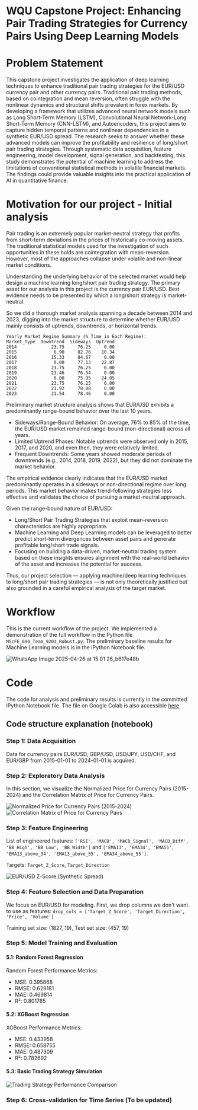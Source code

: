 # WQU Capstone Project: Enhancing Pair Trading Strategies for Currency Pairs Using Deep Learning Models

# Problem Statement
This capstone project investigates the application of deep learning techniques to enhance traditional pair trading strategies for the EUR/USD currency pair and other currency pairs. Traditional pair trading methods, based on cointegration and mean reversion, often struggle with the nonlinear dynamics and structural shifts prevalent in forex markets. By developing a framework that utilizes advanced neural network models such as Long Short-Term Memory (LSTM), Convolutional Neural Network-Long Short-Term Memory (CNN-LSTM), and Autoencoders, this project aims to capture hidden temporal patterns and nonlinear dependencies in a synthetic EUR/USD spread. The research seeks to answer whether these advanced models can improve the profitability and resilience of long/short pair trading strategies. Through systematic data acquisition, feature engineering, model development, signal generation, and backtesting, this study demonstrates the potential of machine learning to address the limitations of conventional statistical methods in volatile financial markets. The findings could provide valuable insights into the practical application of AI in quantitative finance.

# Motivation for our project - Initial analysis
Pair trading is an extremely popular market-neutral strategy that profits from short-term deviations in the prices of historically co-moving assets. The traditional statistical models used for the investigation of such opportunities in these holds are cointegration with mean-reversion. However, most of the approaches collapse under volatile and non-linear market conditions.

Understanding the underlying behavior of the selected market would help design a machine learning long/short pair trading strategy. The primary asset for our analysis in this project is the currency pair EUR/USD. Best evidence needs to be presented by which a long/short strategy is market-neutral.

So we did a thorough market analysis spanning a decade between 2014 and 2023, digging into the market structure to determine whether EUR/USD mainly consists of uptrends, downtrends, or horizontal trends.
```
Yearly Market Regime Summary (% Time in Each Regime):
Market_Type  Downtrend  Sideways  Uptrend
2014             23.75     76.25     0.00
2015              6.90     82.76    10.34
2016             15.33     84.67     0.00
2017              0.00     77.13    22.87
2018             23.75     76.25     0.00
2019             23.46     76.54     0.00
2020              0.00     75.95    24.05
2021             23.75     76.25     0.00
2022             21.92     78.08     0.00
2023             21.54     78.46     0.00
```

Preliminary market structure analysis shows that EUR/USD exhibits a predominantly range-bound behavior over the last 10 years.
* Sideways/Range-Bound Behavior: On average, 76% to 85% of the time, the EUR/USD market remained range-bound (non-directional) across all years.
* Limited Uptrend Phases: Notable uptrends were observed only in 2015, 2017, and 2020, and even then, they were relatively limited.
* Frequent Downtrends: Some years showed moderate periods of downtrends (e.g., 2014, 2018, 2019, 2022), but they did not dominate the market behavior.

The empirical evidence clearly indicates that the EUR/USD market predominantly operates in a sideways or non-directional regime over long periods. This market behavior makes trend-following strategies less effective and validates the choice of pursuing a market-neutral approach.

Given the range-bound nature of EUR/USD:
* Long/Short Pair Trading Strategies that exploit mean-reversion characteristics are highly appropriate.
* Machine Learning and Deep Learning models can be leveraged to better predict short-term divergences between asset pairs and generate profitable long/short trade signals.
* Focusing on building a data-driven, market-neutral
trading system based on these insights ensures alignment with the real-world behavior of the asset and increases the potential for success.

Thus, our project selection — applying machine/deep learning techniques to long/short pair trading strategies — is not only theoretically justified but also grounded in a careful empirical analysis of the target market.

# Workflow
This is the current workflow of the project. We implemented a demonstration of the full workflow in the Python file `MScFE_690_Team_9203_Robust.py`. The preliminary baseline results for Machine Learning models is in the IPython Notebook file.

![WhatsApp Image 2025-04-26 at 15 01 26_b617e48b](https://github.com/user-attachments/assets/9f9d6be7-7234-4d38-a747-3de9dcc8b75c)


# Code
The code for analysis and preliminary results is currently in the committed IPython Notebook file. The file on Google Colab is also accessible [here](https://colab.research.google.com/drive/1TctfiBYEhWehlVWe3qZgFIM5_EYYM4CS?usp=sharing)

## Code structure explanation (notebook)

### Step 1: Data Acquisition
Data for currency pairs EUR/USD, GBP/USD, USD/JPY, USD/CHF, and EUR/GBP from 2015-01-01 to 2024-01-01 is acquired.

### Step 2: Exploratory Data Analysis
In this section, we visualize the Normalized Price for Currency Pairs (2015-2024) and the Correlation Matrix of Price for Currency Pairs.

![Normalized Price for Currency Pairs (2015-2024)](https://github.com/user-attachments/assets/dafb0b88-4b8e-4502-a8b2-d88f7a2a2386)
![Correlation Matrix of Price for Currency Pairs](https://github.com/user-attachments/assets/495c1168-4faf-497e-967c-d23266e4141f)

### Step 3: Feature Engineering
List of engineered features: `['RSI', 'MACD', 'MACD_Signal', 'MACD_Diff', 'BB_High', 'BB_Low', 'BB_Width']` and `['EMA13', 'EMA34', 'EMA55', 'EMA13_above_34', 'EMA13_above_55', 'EMA34_above_55']`.

Targets: `Target_Z_Score`, `Target_Direction`

![EUR/USD Z-Score (Synthetic Spread)](https://github.com/user-attachments/assets/0c13d63f-dc07-43be-ab49-0727f5e06591)

### Step 4: Feature Selection and Data Preparation
We focus on EUR/USD for modeling. First, we drop columns we don't want to use as features: `drop_cols = ['Target_Z_Score', 'Target_Direction', 'Price', 'Volume']`

Training set size: (1827, 19), Test set size: (457, 19)

### Step 5: Model Training and Evaluation
#### 5.1: Random Forest Regression
Random Forest Performance Metrics:
* MSE: 0.395868
* RMSE: 0.629181
* MAE: 0.469814
* R²: 0.801765
#### 5.2: XGBoost Regression
XGBoost Performance Metrics:
* MSE: 0.433958
* RMSE: 0.658755
* MAE: 0.487309
* R²: 0.782692
#### 5.3: Basic Trading Strategy Simulation
![Trading Strategy Performance Comparison](https://github.com/user-attachments/assets/56363ea1-6c6b-44fd-b129-ff12fecb2a98)

### Step 6: Cross-validation for Time Series (To be updated)
